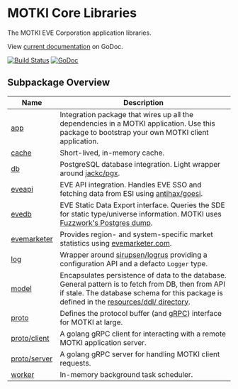 # MOTKI Core Libraries

The MOTKI EVE Corporation application libraries.

View [current documentation](https://godoc.org/github.com/motki/core) on GoDoc.

[![Build Status](https://travis-ci.org/motki/core.svg?branch=master)](https://travis-ci.org/motki/core) [![GoDoc](https://godoc.org/github.com/motki/core?status.svg)](https://godoc.org/github.com/motki/core)

Subpackage Overview
-------------------

| Name               | Description
| ------------------ | -----------
| [app][1]           | Integration package that wires up all the dependencies in a MOTKI application. Use this package to bootstrap your own MOTKI client application.
| [cache][12]        | Short-lived, in-memory cache.
| [db][2]            | PostgreSQL database integration. Light wrapper around [jackc/pgx](https://github.com/jackc/pgx).
| [eveapi][3]        | EVE API integration. Handles EVE SSO and fetching data from ESI using [antihax/goesi](https://github.com/antihax/goesi).
| [evedb][4]         | EVE Static Data Export interface. Queries the SDE for static type/universe information. MOTKI uses [Fuzzwork's Postgres dump](https://www.fuzzwork.co.uk/dump/).
| [evemarketer][5]   | Provides region- and system-specific market statistics using [evemarketer.com](https://evemarketer.com).
| [log][6]           | Wrapper around [sirupsen/logrus](https://github.com/sirupsen/logrus) providing a configuration API and a defacto `Logger` type.
| [model][7]         | Encapsulates persistence of data to the database. General pattern is to fetch from DB, then from API if stale. The database schema for this package is defined in the [resources/ddl/ directory](https://github.com/motki/core/tree/master/resources/ddl).
| [proto][8]         | Defines the protocol buffer (and [gRPC](https://grpc.io)) interface for MOTKI at large.
| [proto/client][9]  | A golang gRPC client for interacting with a remote MOTKI application server.
| [proto/server][10] | A golang gRPC server for handling MOTKI client requests.
| [worker][11] | In-memory background task scheduler.

[1]: https://godoc.org/github.com/motki/core/app
[2]: https://godoc.org/github.com/motki/core/db
[3]: https://godoc.org/github.com/motki/core/eveapi
[4]: https://godoc.org/github.com/motki/core/evedb
[5]: https://godoc.org/github.com/motki/core/evemarketer
[6]: https://godoc.org/github.com/motki/core/log
[7]: https://godoc.org/github.com/motki/core/model
[8]: https://godoc.org/github.com/motki/core/proto
[9]: https://godoc.org/github.com/motki/core/proto/client
[10]: https://godoc.org/github.com/motki/core/proto/server
[11]: https://godoc.org/github.com/motki/core/worker
[12]: https://godoc.org/github.com/motki/core/cache
